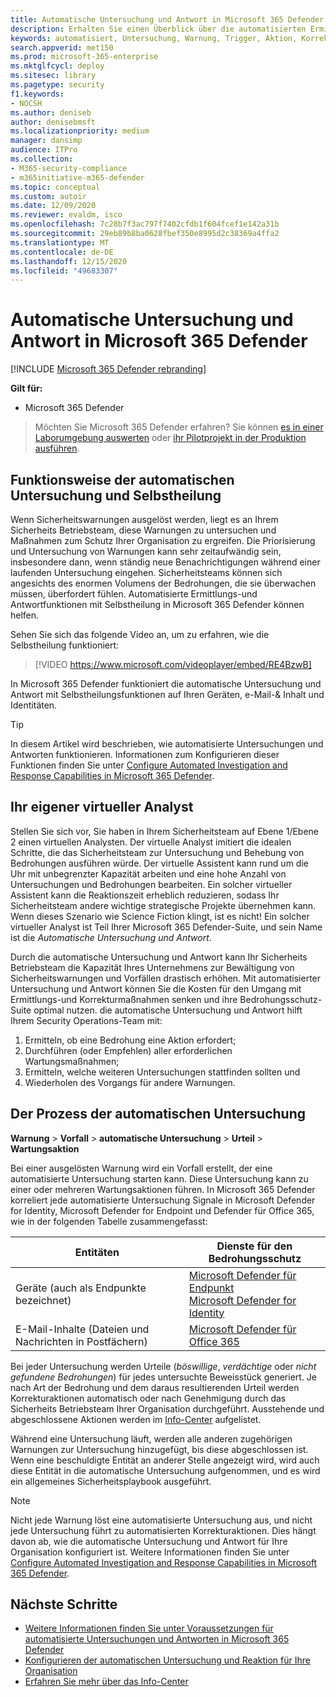 ```yaml
---
title: Automatische Untersuchung und Antwort in Microsoft 365 Defender
description: Erhalten Sie einen Überblick über die automatisierten Ermittlungs-und Antwortfunktionen, die auch als Selbstheilung bezeichnet werden, in Microsoft 365 Defender
keywords: automatisiert, Untersuchung, Warnung, Trigger, Aktion, Korrektur, Selbstheilung
search.appverid: met150
ms.prod: microsoft-365-enterprise
ms.mktglfcycl: deploy
ms.sitesec: library
ms.pagetype: security
f1.keywords:
- NOCSH
ms.author: deniseb
author: denisebmsft
ms.localizationpriority: medium
manager: dansimp
audience: ITPro
ms.collection:
- M365-security-compliance
- m365initiative-m365-defender
ms.topic: conceptual
ms.custom: autoir
ms.date: 12/09/2020
ms.reviewer: evaldm, isco
ms.openlocfilehash: 7c28b7f3ac797f7402cfdb1f604fcef1e142a31b
ms.sourcegitcommit: 29eb89b8ba0628fbef350e8995d2c38369a4ffa2
ms.translationtype: MT
ms.contentlocale: de-DE
ms.lasthandoff: 12/15/2020
ms.locfileid: "49683307"
---
```

# <a name="automated-investigation-and-response-in-microsoft-365-defender"></a>Automatische Untersuchung und Antwort in Microsoft 365 Defender

[!INCLUDE [Microsoft 365 Defender rebranding](../includes/microsoft-defender.md)]


**Gilt für:**
- Microsoft 365 Defender

> Möchten Sie Microsoft 365 Defender erfahren? Sie können [es in einer Laborumgebung auswerten](https://aka.ms/mtp-trial-lab) oder [ihr Pilotprojekt in der Produktion ausführen](https://aka.ms/m365d-pilotplaybook).
>

## <a name="how-automated-investigation-and-self-healing-works"></a>Funktionsweise der automatischen Untersuchung und Selbstheilung

Wenn Sicherheitswarnungen ausgelöst werden, liegt es an Ihrem Sicherheits Betriebsteam, diese Warnungen zu untersuchen und Maßnahmen zum Schutz Ihrer Organisation zu ergreifen. Die Priorisierung und Untersuchung von Warnungen kann sehr zeitaufwändig sein, insbesondere dann, wenn ständig neue Benachrichtigungen während einer laufenden Untersuchung eingehen. Sicherheitsteams können sich angesichts des enormen Volumens der Bedrohungen, die sie überwachen müssen, überfordert fühlen. Automatisierte Ermittlungs-und Antwortfunktionen mit Selbstheilung in Microsoft 365 Defender können helfen.

Sehen Sie sich das folgende Video an, um zu erfahren, wie die Selbstheilung funktioniert:

> [!VIDEO https://www.microsoft.com/videoplayer/embed/RE4BzwB]

In Microsoft 365 Defender funktioniert die automatische Untersuchung und Antwort mit Selbstheilungsfunktionen auf Ihren Geräten, e-Mail-& Inhalt und Identitäten.
 
> [!TIP]
> In diesem Artikel wird beschrieben, wie automatisierte Untersuchungen und Antworten funktionieren. Informationen zum Konfigurieren dieser Funktionen finden Sie unter [Configure Automated Investigation and Response Capabilities in Microsoft 365 Defender](mtp-configure-auto-investigation-response.md).

## <a name="your-own-virtual-analyst"></a>Ihr eigener virtueller Analyst

Stellen Sie sich vor, Sie haben in Ihrem Sicherheitsteam auf Ebene 1/Ebene 2 einen virtuellen Analysten. Der virtuelle Analyst imitiert die idealen Schritte, die das Sicherheitsteam zur Untersuchung und Behebung von Bedrohungen ausführen würde. Der virtuelle Assistent kann rund um die Uhr mit unbegrenzter Kapazität arbeiten und eine hohe Anzahl von Untersuchungen und Bedrohungen bearbeiten. Ein solcher virtueller Assistent kann die Reaktionszeit erheblich reduzieren, sodass Ihr Sicherheitsteam andere wichtige strategische Projekte übernehmen kann. Wenn dieses Szenario wie Science Fiction klingt, ist es nicht! Ein solcher virtueller Analyst ist Teil Ihrer Microsoft 365 Defender-Suite, und sein Name ist die *Automatische Untersuchung und Antwort*.

Durch die automatische Untersuchung und Antwort kann Ihr Sicherheits Betriebsteam die Kapazität Ihres Unternehmens zur Bewältigung von Sicherheitswarnungen und Vorfällen drastisch erhöhen. Mit automatisierter Untersuchung und Antwort können Sie die Kosten für den Umgang mit Ermittlungs-und Korrekturmaßnahmen senken und ihre Bedrohungsschutz-Suite optimal nutzen. die automatische Untersuchung und Antwort hilft Ihrem Security Operations-Team mit:

1. Ermitteln, ob eine Bedrohung eine Aktion erfordert;
2. Durchführen (oder Empfehlen) aller erforderlichen Wartungsmaßnahmen;
3. Ermitteln, welche weiteren Untersuchungen stattfinden sollten und
4. Wiederholen des Vorgangs für andere Warnungen.

## <a name="the-automated-investigation-process"></a>Der Prozess der automatischen Untersuchung

**Warnung** > **Vorfall** > **automatische Untersuchung** > **Urteil** > **Wartungsaktion**

Bei einer ausgelösten Warnung wird ein Vorfall erstellt, der eine automatisierte Untersuchung starten kann. Diese Untersuchung kann zu einer oder mehreren Wartungsaktionen führen. In Microsoft 365 Defender korreliert jede automatisierte Untersuchung Signale in Microsoft Defender for Identity, Microsoft Defender for Endpoint und Defender für Office 365, wie in der folgenden Tabelle zusammengefasst: 

|Entitäten |Dienste für den Bedrohungsschutz  |
|---------|---------|
|Geräte (auch als Endpunkte bezeichnet)     |[Microsoft Defender für Endpunkt](https://docs.microsoft.com/windows/security/threat-protection/microsoft-defender-atp/automated-investigations)<br/>[Microsoft Defender for Identity](https://docs.microsoft.com/azure-advanced-threat-protection/what-is-atp) |      
|E-Mail-Inhalte (Dateien und Nachrichten in Postfächern)     |[Microsoft Defender für Office 365](https://docs.microsoft.com/microsoft-365/security/office-365-security/office-365-atp)         |

Bei jeder Untersuchung werden Urteile (*böswillige*, *verdächtige* oder *nicht gefundene Bedrohungen*) für jedes untersuchte Beweisstück generiert. Je nach Art der Bedrohung und dem daraus resultierenden Urteil werden Korrekturaktionen automatisch oder nach Genehmigung durch das Sicherheits Betriebsteam Ihrer Organisation durchgeführt. Ausstehende und abgeschlossene Aktionen werden im [Info-Center](mtp-action-center.md) aufgelistet.

Während eine Untersuchung läuft, werden alle anderen zugehörigen Warnungen zur Untersuchung hinzugefügt, bis diese abgeschlossen ist. Wenn eine beschuldigte Entität an anderer Stelle angezeigt wird, wird auch diese Entität in die automatische Untersuchung aufgenommen, und es wird ein allgemeines Sicherheitsplaybook ausgeführt. 

> [!NOTE]
> Nicht jede Warnung löst eine automatisierte Untersuchung aus, und nicht jede Untersuchung führt zu automatisierten Korrekturaktionen. Dies hängt davon ab, wie die automatische Untersuchung und Antwort für Ihre Organisation konfiguriert ist. Weitere Informationen finden Sie unter [Configure Automated Investigation and Response Capabilities in Microsoft 365 Defender](mtp-configure-auto-investigation-response.md).


## <a name="next-steps"></a>Nächste Schritte

- [Weitere Informationen finden Sie unter Voraussetzungen für automatisierte Untersuchungen und Antworten in Microsoft 365 Defender](mtp-configure-auto-investigation-response.md#prerequisites-for-automated-investigation-and-response-in-microsoft-365-defender)
- [Konfigurieren der automatischen Untersuchung und Reaktion für Ihre Organisation](mtp-configure-auto-investigation-response.md)
- [Erfahren Sie mehr über das Info-Center](mtp-action-center.md)
